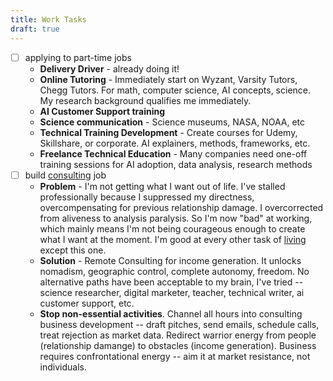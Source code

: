 ```yaml
---
title: Work Tasks
draft: true
---
```

- [ ] applying to part-time jobs
	- **Delivery Driver** - already doing it!
	- **Online Tutoring** - Immediately start on Wyzant, Varsity Tutors, Chegg Tutors. For math, computer science, AI concepts, science. My research background qualifies me immediately.
	- **AI Customer Support training**
	- **Science communication** - Science museums, NASA, NOAA, etc
	- **Technical Training Development** - Create courses for Udemy, Skillshare, or corporate. AI explainers, methods, frameworks, etc.
	- **Freelance Technical Education** - Many companies need one-off training sessions for AI adoption, data analysis, research methods
- [ ] build [consulting](/consulting) job
	- **Problem** - I'm not getting what I want out of life. I've stalled professionally because I suppressed my directness, overcompensating for previous relationship damage. I overcorrected from aliveness to analysis paralysis. So I'm now "bad" at working, which mainly means I'm not being courageous enough to create what I want at the moment. I'm good at every other task of [living](/living) except this one.
	- **Solution** - Remote Consulting for income generation. It unlocks nomadism, geographic control, complete autonomy, freedom. No alternative paths have been acceptable to my brain, I've tried -- science researcher, digital marketer, teacher, technical writer, ai customer support, etc.
	- **Stop non-essential activities**. Channel all hours into consulting business development -- draft pitches, send emails, schedule calls, treat rejection as market data. Redirect warrior energy from people (relationship damange) to obstacles (income generation). Business requires confrontational energy -- aim it at market resistance, not individuals.
